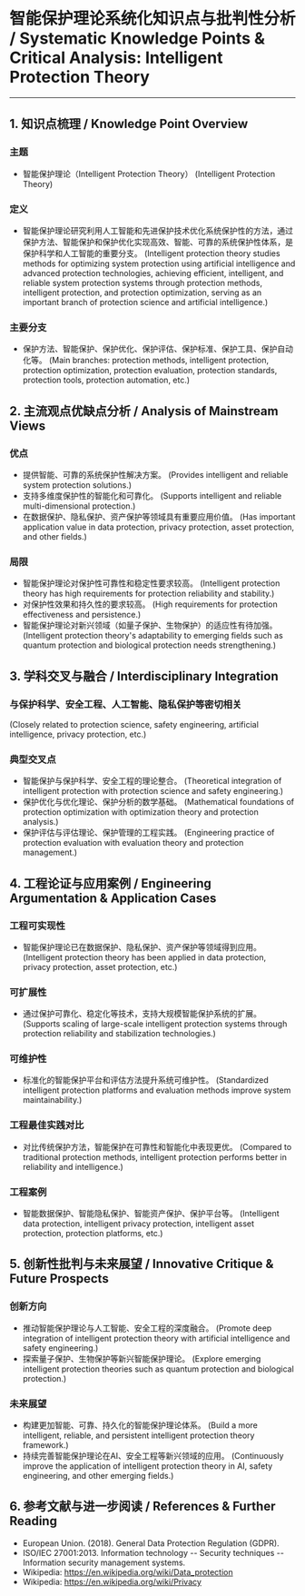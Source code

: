 # 智能保护理论系统化知识点与批判性分析 / Systematic Knowledge Points & Critical Analysis: Intelligent Protection Theory

---

## 1. 知识点梳理 / Knowledge Point Overview

### 主题

- 智能保护理论（Intelligent Protection Theory）
  (Intelligent Protection Theory)

### 定义

- 智能保护理论研究利用人工智能和先进保护技术优化系统保护性的方法，通过保护方法、智能保护和保护优化实现高效、智能、可靠的系统保护性体系，是保护科学和人工智能的重要分支。
  (Intelligent protection theory studies methods for optimizing system protection using artificial intelligence and advanced protection technologies, achieving efficient, intelligent, and reliable system protection systems through protection methods, intelligent protection, and protection optimization, serving as an important branch of protection science and artificial intelligence.)

### 主要分支

- 保护方法、智能保护、保护优化、保护评估、保护标准、保护工具、保护自动化等。
  (Main branches: protection methods, intelligent protection, protection optimization, protection evaluation, protection standards, protection tools, protection automation, etc.)

## 2. 主流观点优缺点分析 / Analysis of Mainstream Views

### 优点

- 提供智能、可靠的系统保护性解决方案。
  (Provides intelligent and reliable system protection solutions.)
- 支持多维度保护性的智能化和可靠化。
  (Supports intelligent and reliable multi-dimensional protection.)
- 在数据保护、隐私保护、资产保护等领域具有重要应用价值。
  (Has important application value in data protection, privacy protection, asset protection, and other fields.)

### 局限

- 智能保护理论对保护性可靠性和稳定性要求较高。
  (Intelligent protection theory has high requirements for protection reliability and stability.)
- 对保护性效果和持久性的要求较高。
  (High requirements for protection effectiveness and persistence.)
- 智能保护理论对新兴领域（如量子保护、生物保护）的适应性有待加强。
  (Intelligent protection theory's adaptability to emerging fields such as quantum protection and biological protection needs strengthening.)

## 3. 学科交叉与融合 / Interdisciplinary Integration

### 与保护科学、安全工程、人工智能、隐私保护等密切相关

  (Closely related to protection science, safety engineering, artificial intelligence, privacy protection, etc.)

### 典型交叉点

- 智能保护与保护科学、安全工程的理论整合。
  (Theoretical integration of intelligent protection with protection science and safety engineering.)
- 保护优化与优化理论、保护分析的数学基础。
  (Mathematical foundations of protection optimization with optimization theory and protection analysis.)
- 保护评估与评估理论、保护管理的工程实践。
  (Engineering practice of protection evaluation with evaluation theory and protection management.)

## 4. 工程论证与应用案例 / Engineering Argumentation & Application Cases

### 工程可实现性

- 智能保护理论已在数据保护、隐私保护、资产保护等领域得到应用。
  (Intelligent protection theory has been applied in data protection, privacy protection, asset protection, etc.)

### 可扩展性

- 通过保护可靠化、稳定化等技术，支持大规模智能保护系统的扩展。
  (Supports scaling of large-scale intelligent protection systems through protection reliability and stabilization technologies.)

### 可维护性

- 标准化的智能保护平台和评估方法提升系统可维护性。
  (Standardized intelligent protection platforms and evaluation methods improve system maintainability.)

### 工程最佳实践对比

- 对比传统保护方法，智能保护在可靠性和智能化中表现更优。
  (Compared to traditional protection methods, intelligent protection performs better in reliability and intelligence.)

### 工程案例

- 智能数据保护、智能隐私保护、智能资产保护、保护平台等。
  (Intelligent data protection, intelligent privacy protection, intelligent asset protection, protection platforms, etc.)

## 5. 创新性批判与未来展望 / Innovative Critique & Future Prospects

### 创新方向

- 推动智能保护理论与人工智能、安全工程的深度融合。
  (Promote deep integration of intelligent protection theory with artificial intelligence and safety engineering.)
- 探索量子保护、生物保护等新兴智能保护理论。
  (Explore emerging intelligent protection theories such as quantum protection and biological protection.)

### 未来展望

- 构建更加智能、可靠、持久化的智能保护理论体系。
  (Build a more intelligent, reliable, and persistent intelligent protection theory framework.)
- 持续完善智能保护理论在AI、安全工程等新兴领域的应用。
  (Continuously improve the application of intelligent protection theory in AI, safety engineering, and other emerging fields.)

## 6. 参考文献与进一步阅读 / References & Further Reading

- European Union. (2018). General Data Protection Regulation (GDPR).
- ISO/IEC 27001:2013. Information technology -- Security techniques -- Information security management systems.
- Wikipedia: <https://en.wikipedia.org/wiki/Data_protection>
- Wikipedia: <https://en.wikipedia.org/wiki/Privacy>
